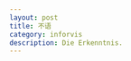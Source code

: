 ```yaml
---
layout: post
title: 不语
category: inforvis
description: Die Erkenntnis.
---
```


[Candyman.]:    http://a774032767.github.io  "Candyman."
